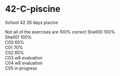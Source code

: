 # 42-C-piscine
School 42 26 days piscine

Not all of the exercises are 100% correct
Shell00 100%     
Shell01 100%   
C00 65%  
C01 70%  
C02 85%  
C03 w8 evaluation  
C04 w8 evaluation  
C05 in progress  
